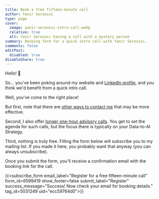```yaml
---
title: Book a free fifteen-minute call
author: Yanir Seroussi
type: page
cover:
  image: yanir-seroussi-intro-call.webp
  relative: true
  alt: Yanir Seroussi having a call with a mystery person
summary: Booking form for a quick intro call with Yanir Seroussi. 
comments: false
editPost:
  disabled: true
disableShare: true
---
```


Hello! 🐳

So... you've been poking around my website and [LinkedIn profile](https://www.linkedin.com/in/yanirseroussi/), and you think we'd benefit from a quick intro call.

Well, you've come to the right place!

But first, note that there are [other ways to contact me](/contact/) that may be more effective.

Second, I also offer [longer one-hour advisory calls](https://calendly.com/yanir-seroussi/data-to-ai-strategy-consultation). You get to set the agenda for such calls, but the focus there is typically on your Data-to-AI Strategy.

Third, nothing is truly free. Filling the form below will subscribe you to my mailing list. If you made it here, you probably want that anyway (you can always unsubscribe).

Once you submit the form, you'll receive a confirmation email with the booking link for the call.

{{<subscribe_form
    email_label="Register for a free fifteen-minute call"
    form_id=6599419
    show_footer=false
    submit_label="Register"
    success_message="Success! Now check your email for booking details."
    tag_id=5031249
    uid="ecc59764d0">}}
